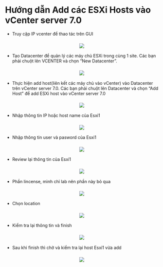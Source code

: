 # Hướng dẫn Add các ESXi Hosts vào vCenter server 7.0

- Truy cập IP vcenter để thao tác trên GUI

<h3 align="center"><img src="../Images/3/9.png"></h3>

- Tạo Datacenter để quản lý các máy chủ ESXi trong cùng 1 site. Các bạn phải chuột lên VCENTER và chọn “New Datacenter”.

<h3 align="center"><img src="../Images/3/10.png"></h3>

- Thực hiện add host(liên kết các máy chủ vào vCenter) vào Datacenter trên vCenter server 7.0. Các bạn phải chuột lên Datacenter và chọn “Add Host” để add ESXi host vào vCenter server 7.0

<h3 align="center"><img src="../Images/3/1.png"></h3>

- Nhập thông tin IP hoặc host name của Esxi1

<h3 align="center"><img src="../Images/3/2.png"></h3>

- Nhập thông tin user và pasword của Esxi1

<h3 align="center"><img src="../Images/3/3.png"></h3>

- Review lại thông tin của Esxi1

<h3 align="center"><img src="../Images/3/4.png"></h3>

- Phần lincense, mình chỉ lab nên phần này bỏ qua

<h3 align="center"><img src="../Images/3/5.png"></h3>

- Chọn location

<h3 align="center"><img src="../Images/3/6.png"></h3>

- Kiểm tra lại thông tin và finish

<h3 align="center"><img src="../Images/3/7.png"></h3>

- Sau khi finish thì chờ và kiểm tra lại host Esxi1 vừa add

<h3 align="center"><img src="../Images/3/8.png"></h3>
